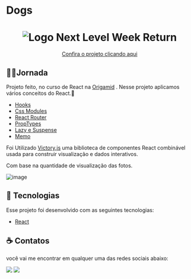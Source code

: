 # Dogs

<h1 align="center">
   <img src="./GifDogs.gif" alt="Logo Next Level Week Return" />
</h1>

<p align="center" margin-top="25px" >
<a href="https://rafaelsantos499.github.io/Dogs/" target="_blank">Confira o projeto clicando aqui</a>
</p>

## 🏃‍♂️Jornada

Projeto feito, no curso de React na [Origamid](https://www.origamid.com/) .
Nesse projeto aplicamos vários conceitos do React.🚀

- [Hooks]()
- [Css Modules]()
- [React Router]()
- [PropTypes]()
- [Lazy e Suspense]()
- [Memo]()

Foi Utilizado [Victory.js](https://formidable.com/open-source/victory/) uma biblioteca de componentes React combinável usada para construir visualização e dados interativos.

Com base na quantidade de visualização das fotos.

![image](https://i.im.ge/2022/07/05/uiCvk4.png)

## 🧪 Tecnologias

Esse projeto foi desenvolvido com as seguintes tecnologias:

- [React](https://reactjs.org)

## ☕ Contatos

você vai me encontrar em qualquer uma das redes sociais abaixo:

<a href="rafael: rafaelsantos499@gmail.com"><img src="https://img.shields.io/badge/-Gmail-%23EA4335?style=for-the-badge&logo=gmail&logoColor=white" target="_blank" margin-right="10px"></a>
<a href="https://www.linkedin.com/in/rafael-santos-21a504217/" target="_blank"><img src="https://img.shields.io/badge/-LinkedIn-%230077B5?style=for-the-badge&logo=linkedin&logoColor=white" target="_blank"></a>
